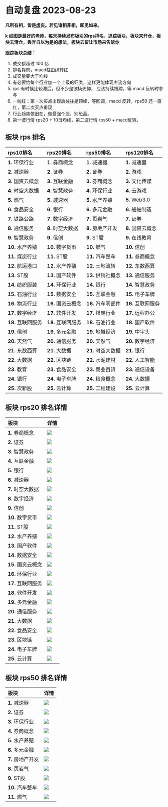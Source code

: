 # 自动复盘 2023-08-23

**凡所有相，皆是虚妄。若见诸相非相，即见如来。**

**k 线图是最好的老师，每天持续发布板块的rps排名，追踪板块，板块来开仓，板块去清仓，丢弃自以为是的想法，板块去留让市场来告诉你**
        
**跟踪板块总结：**
1. 成交额超过 100 亿
2. 排名靠前，macd柱由绿转红
3. 成交量要大于均线
4. 有必要给每个行业加一个上级的归类，这样更能体现主流方向
5. rps 有时候比较滞后，但不少是欲杨先抑， 应该持续跟踪，等 macd 反转时参与
6. 一线红：第一次买点出现后往往是顶峰，等回调，macd 反转，rps50 还一直红，第二次买点重现
7. 行业趋势依旧在，做最强个股，别恐高。
8. 第一波行情 rps20 + 10日均线，第二波行情 rps50 + macd反转。
        
## 板块 rps 排名
| rps10排名          | rps20排名          | rps50排名          | rps120排名         |
|:-------------------|:-------------------|:-------------------|:-------------------|
| **1.** 环保行业    | **1.** 券商概念    | **1.** 减速器      | **1.** 减速器      |
| **2.** 减速器      | **2.** 证券        | **2.** 证券        | **2.** 游戏        |
| **3.** 国资云概念  | **3.** 互联金融    | **3.** 券商概念    | **3.** 文化传媒    |
| **4.** 时空大数据  | **4.** 智慧政务    | **4.** 环保行业    | **4.** 云游戏      |
| **5.** 燃气        | **5.** 减速器      | **5.** 水产养殖    | **5.** Web3.0      |
| **6.** 食品安全    | **6.** 银行        | **6.** 多元金融    | **6.** 船舶制造    |
| **7.** 铁路公路    | **7.** 数字经济    | **7.** 页岩气      | **7.** 证券        |
| **8.** 通信服务    | **8.** 时空大数据  | **8.** 房地产开发  | **8.** 国资云概念  |
| **9.** 智慧政务    | **9.** 信创        | **9.** ST股        | **9.** 在线教育    |
| **10.** 水产养殖   | **10.** 数字货币   | **10.** 燃气       | **10.** 信创       |
| **11.** 煤炭行业   | **11.** ST股       | **11.** 汽车整车   | **11.** 券商概念   |
| **12.** 航运港口   | **12.** 水产养殖   | **12.** 土地流转   | **12.** 东数西算   |
| **13.** ST股       | **13.** 国产软件   | **13.** 供销社概念 | **13.** 通信服务   |
| **14.** 纺织服装   | **14.** 环保行业   | **14.** 银行       | **14.** 智慧政务   |
| **15.** 石油行业   | **15.** 数据安全   | **15.** 互联金融   | **15.** 电子车牌   |
| **16.** 物流行业   | **16.** 国资云概念 | **16.** 汽车零部件 | **16.** 互联网服务 |
| **17.** 数字经济   | **17.** 软件开发   | **17.** 煤炭行业   | **17.** 远程办公   |
| **18.** 互联网服务 | **18.** 互联网服务 | **18.** 石油行业   | **18.** 国产软件   |
| **19.** 信创       | **19.** 多元金融   | **19.** 地摊经济   | **19.** 中字头     |
| **20.** 天然气     | **20.** 通信服务   | **20.** 天然气     | **20.** 数字经济   |
| **21.** 东数西算   | **21.** 大数据     | **21.** 时空大数据 | **21.** 银行       |
| **22.** 大数据     | **22.** 区块链     | **22.** 水泥建材   | **22.** 人工智能   |
| **23.** 教育       | **23.** 食品安全   | **23.** 商业百货   | **23.** 通信设备   |
| **24.** 银行       | **24.** 电子车牌   | **24.** 粮食概念   | **24.** 大数据     |
| **25.** 次新股     | **25.** 云计算     | **25.** 工程建设   | **25.** 云计算     |
## 板块 rps20 排名详情
| 板块               | 详情                                                                                                |
|:-------------------|:----------------------------------------------------------------------------------------------------|
| **1.** 券商概念    | ![](https://sykent-blog-image.oss-cn-beijing.aliyuncs.com/quant/image/2023/8/1692777924212-tmp.jpg) |
| **2.** 证券        | ![](https://sykent-blog-image.oss-cn-beijing.aliyuncs.com/quant/image/2023/8/1692777925719-tmp.jpg) |
| **3.** 智慧政务    | ![](https://sykent-blog-image.oss-cn-beijing.aliyuncs.com/quant/image/2023/8/1692777926738-tmp.jpg) |
| **4.** 互联金融    | ![](https://sykent-blog-image.oss-cn-beijing.aliyuncs.com/quant/image/2023/8/1692777927721-tmp.jpg) |
| **5.** 银行        | ![](https://sykent-blog-image.oss-cn-beijing.aliyuncs.com/quant/image/2023/8/1692777928648-tmp.jpg) |
| **6.** 减速器      | ![](https://sykent-blog-image.oss-cn-beijing.aliyuncs.com/quant/image/2023/8/1692777929585-tmp.jpg) |
| **7.** 时空大数据  | ![](https://sykent-blog-image.oss-cn-beijing.aliyuncs.com/quant/image/2023/8/1692777930245-tmp.jpg) |
| **8.** 数字经济    | ![](https://sykent-blog-image.oss-cn-beijing.aliyuncs.com/quant/image/2023/8/1692777931163-tmp.jpg) |
| **9.** 信创        | ![](https://sykent-blog-image.oss-cn-beijing.aliyuncs.com/quant/image/2023/8/1692777932155-tmp.jpg) |
| **10.** 数字货币   | ![](https://sykent-blog-image.oss-cn-beijing.aliyuncs.com/quant/image/2023/8/1692777933318-tmp.jpg) |
| **11.** ST股       | ![](https://sykent-blog-image.oss-cn-beijing.aliyuncs.com/quant/image/2023/8/1692777934364-tmp.jpg) |
| **12.** 水产养殖   | ![](https://sykent-blog-image.oss-cn-beijing.aliyuncs.com/quant/image/2023/8/1692777935429-tmp.jpg) |
| **13.** 国产软件   | ![](https://sykent-blog-image.oss-cn-beijing.aliyuncs.com/quant/image/2023/8/1692777936476-tmp.jpg) |
| **14.** 数据安全   | ![](https://sykent-blog-image.oss-cn-beijing.aliyuncs.com/quant/image/2023/8/1692777937537-tmp.jpg) |
| **15.** 国资云概念 | ![](https://sykent-blog-image.oss-cn-beijing.aliyuncs.com/quant/image/2023/8/1692777938459-tmp.jpg) |
| **16.** 环保行业   | ![](https://sykent-blog-image.oss-cn-beijing.aliyuncs.com/quant/image/2023/8/1692777939441-tmp.jpg) |
| **17.** 互联网服务 | ![](https://sykent-blog-image.oss-cn-beijing.aliyuncs.com/quant/image/2023/8/1692777940361-tmp.jpg) |
| **18.** 软件开发   | ![](https://sykent-blog-image.oss-cn-beijing.aliyuncs.com/quant/image/2023/8/1692777941309-tmp.jpg) |
| **19.** 多元金融   | ![](https://sykent-blog-image.oss-cn-beijing.aliyuncs.com/quant/image/2023/8/1692777942343-tmp.jpg) |
| **20.** 通信服务   | ![](https://sykent-blog-image.oss-cn-beijing.aliyuncs.com/quant/image/2023/8/1692777943373-tmp.jpg) |
| **21.** 大数据     | ![](https://sykent-blog-image.oss-cn-beijing.aliyuncs.com/quant/image/2023/8/1692777944239-tmp.jpg) |
| **22.** 食品安全   | ![](https://sykent-blog-image.oss-cn-beijing.aliyuncs.com/quant/image/2023/8/1692777945203-tmp.jpg) |
| **23.** 区块链     | ![](https://sykent-blog-image.oss-cn-beijing.aliyuncs.com/quant/image/2023/8/1692777946144-tmp.jpg) |
| **24.** 电子车牌   | ![](https://sykent-blog-image.oss-cn-beijing.aliyuncs.com/quant/image/2023/8/1692777947102-tmp.jpg) |
| **25.** 云计算     | ![](https://sykent-blog-image.oss-cn-beijing.aliyuncs.com/quant/image/2023/8/1692777948065-tmp.jpg) |
## 板块 rps50 排名详情
| 板块              | 详情                                                                                                |
|:------------------|:----------------------------------------------------------------------------------------------------|
| **1.** 减速器     | ![](https://sykent-blog-image.oss-cn-beijing.aliyuncs.com/quant/image/2023/8/1692777949086-tmp.jpg) |
| **2.** 证券       | ![](https://sykent-blog-image.oss-cn-beijing.aliyuncs.com/quant/image/2023/8/1692777950021-tmp.jpg) |
| **3.** 环保行业   | ![](https://sykent-blog-image.oss-cn-beijing.aliyuncs.com/quant/image/2023/8/1692777950969-tmp.jpg) |
| **4.** 券商概念   | ![](https://sykent-blog-image.oss-cn-beijing.aliyuncs.com/quant/image/2023/8/1692777951818-tmp.jpg) |
| **5.** 水产养殖   | ![](https://sykent-blog-image.oss-cn-beijing.aliyuncs.com/quant/image/2023/8/1692777952730-tmp.jpg) |
| **6.** 多元金融   | ![](https://sykent-blog-image.oss-cn-beijing.aliyuncs.com/quant/image/2023/8/1692777953625-tmp.jpg) |
| **7.** 房地产开发 | ![](https://sykent-blog-image.oss-cn-beijing.aliyuncs.com/quant/image/2023/8/1692777954635-tmp.jpg) |
| **8.** 页岩气     | ![](https://sykent-blog-image.oss-cn-beijing.aliyuncs.com/quant/image/2023/8/1692777955534-tmp.jpg) |
| **9.** ST股       | ![](https://sykent-blog-image.oss-cn-beijing.aliyuncs.com/quant/image/2023/8/1692777956454-tmp.jpg) |
| **10.** 汽车整车  | ![](https://sykent-blog-image.oss-cn-beijing.aliyuncs.com/quant/image/2023/8/1692777957353-tmp.jpg) |
| **11.** 燃气      | ![](https://sykent-blog-image.oss-cn-beijing.aliyuncs.com/quant/image/2023/8/1692777958342-tmp.jpg) |
